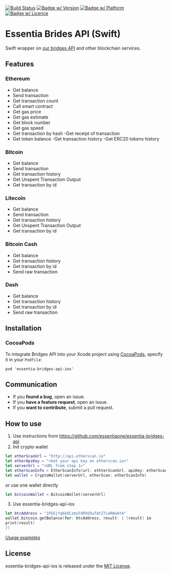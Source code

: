 [![Build Status](https://travis-ci.com/essentiaone/essentia-bridges-api-ios.svg?branch=develop)](https://travis-ci.com/essentiaone/essentia-bridges-api-ios)
[![Badge w/ Version](https://cocoapod-badges.herokuapp.com/v/essentia-bridges-api-ios/badge.png)](https://cocoadocs.org/docsets/essentia-bridges-api-ios)
[![Badge w/ Platform](https://cocoapod-badges.herokuapp.com/p/essentia-bridges-api-ios/badge.svg)](https://cocoadocs.org/docsets/essentia-bridges-api-ios)
[![Badge w/ Licence](https://cocoapod-badges.herokuapp.com/l/essentia-bridges-api-ios/badge.svg)](https://cocoadocs.org/docsets/essentia-bridges-api-ios)

# Essentia Brides API (Swift)
Swift wrapper on [our bridges API](https://github.com/essentiaone/essentia-bridges-api) and other blockchain services.
## Features
### Ethereum
- Get balance
- Send transaction
- Get transaction count
- Call smart contract
- Get gas price
- Get gas estimate
- Get block number
- Get gas speed
- Get transaction by hash
 -Get receipt of transaction
- Get token balance
 -Get transaction history
 -Get ERC20 tokens history
 ### Bitcoin
 - Get balance
 - Send transaction
 - Get transaction history 
 - Get Unspent Transaction Output  
 - Get transaction by id
 ### Litecoin
 - Get balance
 - Send transaction
 - Get transaction history 
 - Get Unspent Transaction Output  
 - Get transaction by id
 ### Bitcoin Cash
 - Get balance
 - Get transaction history 
 - Get transaction by id
 - Send raw transaction
 ### Dash
 - Get balance
 - Get transaction history 
 - Get transaction by id
 - Send raw transaction
## Installation
### CocoaPods
<p>To integrate Bridges API into your Xcode project using <a href="http://cocoapods.org">CocoaPods</a>, specify it in your <code>Podfile</code>:</p>
<pre><code class="ruby language-ruby">pod 'essentia-bridges-api-ios'</code></pre>

## Communication

- If you **found a bug**, open an issue.
- If you **have a feature request**, open an issue.
- If you **want to contribute**, submit a pull request.
## How to use
1. Use instructions from https://github.com/essentiaone/essentia-bridges-api
2. Init crypto wallet
```Swift
let etherScanUrl = "http://api.etherscan.io"
let etherApiKey = "<Get your api key on etherscan.io>"
let serverUrl = "<URL from step 1>"
let etherScanInfo = EtherScanInfo(url: ethterScanUrl, apiKey: etherScanApiKey)
let wallet = CryptoWallet(serverUrl, etherScan: etherScanInfo)
```
or use one wallet directly
```Swift
let bitcoinWallet = BitcoinWallet(serverUrl)
```

3. Use essentia-bridges-api-ios
```Swift
let btcAddress = "1PGEjYqbk8CzmsFdRXQSwfAtZ7ieRWaAtA"
wallet.bitcoin.getBalance(for: btcAddress, result: { (result) in
print(result)
})
```
[Usage examples](https://github.com/essentiaone/essentia-bridges-api-ios/tree/develop/Essentia-bridges-api-ios-tests)

## License
essentia-bridges-api-ios is released under the [MIT License](https://github.com/essentiaone/essentia-bridges-api-ios/blob/develop/LICENSE.md).
